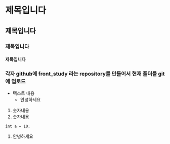 # 제목입니다
## 제목입니다
### 제목입니다
#### 제목입니다
### 각자 github에 front_study 라는 repository를 만들어서 현재 폴더를 git에 업로드
- 텍스트 내용
    - 안녕하세요
1. 숫자내용
2. 숫자내용
```
int a = 10;
```
1. 안녕하세요